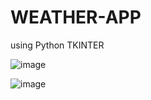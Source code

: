 # WEATHER-APP
using Python TKINTER

![image](https://github.com/rushitha2/WEATHER-APP/assets/101277556/cd857f57-4fa4-4c82-85e0-9f70126e198d)

![image](https://github.com/rushitha2/WEATHER-APP/assets/101277556/f661ae85-e1b2-46c8-86a1-327e513c9699)
